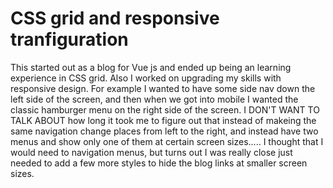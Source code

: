 # CSS grid and responsive tranfiguration
This started out as a blog for Vue js and ended up being an learning experience in CSS grid. Also I worked on upgrading my skills with responsive design. For example I wanted to have some side nav down the left side of the screen, and then when we got into mobile I wanted the classic hamburger menu on the right side of the screen. <span stype="text-decoration:line-through;"> I DON'T WANT TO TALK ABOUT how long it took me to figure out that instead of makeing the same navigation change places from left to the right, and instead have two menus and show only one of them at certain screen sizes.....</span> I thought that I would need to navigation menus, but turns out I was really close just needed to add a few more styles to hide the blog links at smaller screen sizes. 
